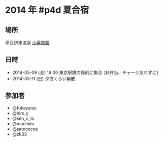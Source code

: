 # 2014 年 #p4d 夏合宿

## 場所

伊豆伊東温泉 [山喜旅館](http://www.ito-yamaki.jp)


## 日時

- 2014-05-09 (金) 19:30 東京駅銀の鈴前に集合 (お弁当、チャージ忘れずに)
- 2014-05-11 (日) 夕方くらい解散

## 参加者
- @fukayatsu
- @hiro_y
- @ken_c_lo
- @machida
- @satococoa
- @zk33
